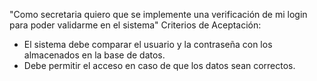 "Como secretaria quiero que se implemente una verificación de mi login para poder validarme en el sistema"
Criterios de Aceptación:
- El sistema debe comparar el usuario y la contraseña con los almacenados en la base de datos.
- Debe permitir el acceso en caso de que los datos sean correctos.
